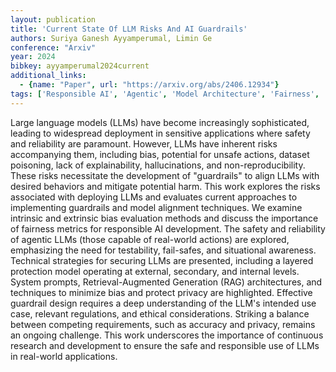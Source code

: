 ```yaml
---
layout: publication
title: 'Current State Of LLM Risks And AI Guardrails'
authors: Suriya Ganesh Ayyamperumal, Limin Ge
conference: "Arxiv"
year: 2024
bibkey: ayyamperumal2024current
additional_links:
  - {name: "Paper", url: "https://arxiv.org/abs/2406.12934"}
tags: ['Responsible AI', 'Agentic', 'Model Architecture', 'Fairness', 'Reinforcement Learning', 'RAG', 'Bias Mitigation', 'Ethics and Bias', 'Interpretability', 'Interpretability and Explainability', 'Prompting', 'Applications']
---
```

Large language models (LLMs) have become increasingly sophisticated, leading
to widespread deployment in sensitive applications where safety and reliability
are paramount. However, LLMs have inherent risks accompanying them, including
bias, potential for unsafe actions, dataset poisoning, lack of explainability,
hallucinations, and non-reproducibility. These risks necessitate the
development of "guardrails" to align LLMs with desired behaviors and mitigate
potential harm.
  This work explores the risks associated with deploying LLMs and evaluates
current approaches to implementing guardrails and model alignment techniques.
We examine intrinsic and extrinsic bias evaluation methods and discuss the
importance of fairness metrics for responsible AI development. The safety and
reliability of agentic LLMs (those capable of real-world actions) are explored,
emphasizing the need for testability, fail-safes, and situational awareness.
  Technical strategies for securing LLMs are presented, including a layered
protection model operating at external, secondary, and internal levels. System
prompts, Retrieval-Augmented Generation (RAG) architectures, and techniques to
minimize bias and protect privacy are highlighted.
  Effective guardrail design requires a deep understanding of the LLM's
intended use case, relevant regulations, and ethical considerations. Striking a
balance between competing requirements, such as accuracy and privacy, remains
an ongoing challenge. This work underscores the importance of continuous
research and development to ensure the safe and responsible use of LLMs in
real-world applications.
